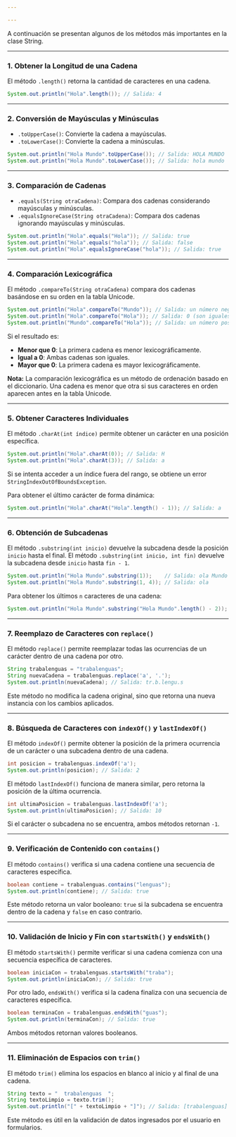 ```yaml
---

---
```

A continuación se presentan algunos de los métodos más importantes en la clase String.

---
### 1. Obtener la Longitud de una Cadena
El método `.length()` retorna la cantidad de caracteres en una cadena.

```java
System.out.println("Hola".length()); // Salida: 4
```

---
### 2. Conversión de Mayúsculas y Minúsculas
- `.toUpperCase()`: Convierte la cadena a mayúsculas.
- `.toLowerCase()`: Convierte la cadena a minúsculas.

```java
System.out.println("Hola Mundo".toUpperCase()); // Salida: HOLA MUNDO
System.out.println("Hola Mundo".toLowerCase()); // Salida: hola mundo
```

---
### 3. Comparación de Cadenas

- `.equals(String otraCadena)`: Compara dos cadenas considerando mayúsculas y minúsculas.
- `.equalsIgnoreCase(String otraCadena)`: Compara dos cadenas ignorando mayúsculas y minúsculas.

```java
System.out.println("Hola".equals("Hola")); // Salida: true
System.out.println("Hola".equals("hola")); // Salida: false
System.out.println("Hola".equalsIgnoreCase("hola")); // Salida: true
```

---

### 4. Comparación Lexicográfica

El método `.compareTo(String otraCadena)` compara dos cadenas basándose en su orden en la tabla Unicode.

```java
System.out.println("Hola".compareTo("Mundo")); // Salida: un número negativo (Hola es menor lexicográficamente)
System.out.println("Hola".compareTo("Hola")); // Salida: 0 (son iguales)
System.out.println("Mundo".compareTo("Hola")); // Salida: un número positivo (Mundo es mayor lexicográficamente)
```

Si el resultado es:

- **Menor que 0**: La primera cadena es menor lexicográficamente.
- **Igual a 0**: Ambas cadenas son iguales.
- **Mayor que 0**: La primera cadena es mayor lexicográficamente.

**Nota:** La comparación lexicográfica es un método de ordenación basado en el diccionario. Una cadena es menor que otra si sus caracteres en orden aparecen antes en la tabla Unicode.

---

### 5. Obtener Caracteres Individuales

El método `.charAt(int índice)` permite obtener un carácter en una posición específica.

```java
System.out.println("Hola".charAt(0)); // Salida: H
System.out.println("Hola".charAt(3)); // Salida: a
```

Si se intenta acceder a un índice fuera del rango, se obtiene un error `StringIndexOutOfBoundsException`.

Para obtener el último carácter de forma dinámica:

```java
System.out.println("Hola".charAt("Hola".length() - 1)); // Salida: a
```

---

### 6. Obtención de Subcadenas

El método `.substring(int inicio)` devuelve la subcadena desde la posición `inicio` hasta el final. El método `.substring(int inicio, int fin)` devuelve la subcadena desde `inicio` hasta `fin - 1`.

```java
System.out.println("Hola Mundo".substring(1));    // Salida: ola Mundo
System.out.println("Hola Mundo".substring(1, 4)); // Salida: ola
```

Para obtener los últimos `n` caracteres de una cadena:

```java
System.out.println("Hola Mundo".substring("Hola Mundo".length() - 2)); // Salida: do
```

---
### 7. Reemplazo de Caracteres con `replace()`
El método `replace()` permite reemplazar todas las ocurrencias de un carácter dentro de una cadena por otro.

```java
String trabalenguas = "trabalenguas";
String nuevaCadena = trabalenguas.replace('a', '.');
System.out.println(nuevaCadena); // Salida: tr.b.lengu.s
```

Este método no modifica la cadena original, sino que retorna una nueva instancia con los cambios aplicados.

---
### 8. Búsqueda de Caracteres con `indexOf()` y `lastIndexOf()`
El método `indexOf()` permite obtener la posición de la primera ocurrencia de un carácter o una subcadena dentro de una cadena.

```java
int posicion = trabalenguas.indexOf('a');
System.out.println(posicion); // Salida: 2
```

El método `lastIndexOf()` funciona de manera similar, pero retorna la posición de la última ocurrencia.

```java
int ultimaPosicion = trabalenguas.lastIndexOf('a');
System.out.println(ultimaPosicion); // Salida: 10
```

Si el carácter o subcadena no se encuentra, ambos métodos retornan `-1`.

---
### 9. Verificación de Contenido con `contains()`
El método `contains()` verifica si una cadena contiene una secuencia de caracteres específica.

```java
boolean contiene = trabalenguas.contains("lenguas");
System.out.println(contiene); // Salida: true
```

Este método retorna un valor booleano: `true` si la subcadena se encuentra dentro de la cadena y `false` en caso contrario.

---
### 10. Validación de Inicio y Fin con `startsWith()` y `endsWith()`

El método `startsWith()` permite verificar si una cadena comienza con una secuencia específica de caracteres.

```java
boolean iniciaCon = trabalenguas.startsWith("traba");
System.out.println(iniciaCon); // Salida: true
```

Por otro lado, `endsWith()` verifica si la cadena finaliza con una secuencia de caracteres específica.

```java
boolean terminaCon = trabalenguas.endsWith("guas");
System.out.println(terminaCon); // Salida: true
```

Ambos métodos retornan valores booleanos.

---
### 11. Eliminación de Espacios con `trim()`
El método `trim()` elimina los espacios en blanco al inicio y al final de una cadena.

```java
String texto = "  trabalenguas  ";
String textoLimpio = texto.trim();
System.out.println("[" + textoLimpio + "]"); // Salida: [trabalenguas]
```

Este método es útil en la validación de datos ingresados por el usuario en formularios.